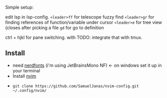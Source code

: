 Simple setup:

edit lsp in lsp-config. 
`<leader>ff` for telescope fuzzy find
`<leader>gr` for finding references of function/variable under cursor
`<leader>e` for tree view (closes after picking a file
`gd` for go to definition

ctrl + hjkl for pane switching.
with TODO: integrate that with tmux.

## Install

- need [nerdfonts](https://www.nerdfonts.com/) (i'm using JetBrainsMono NF) <- on windows set it up in your terminal 
- Install [nvim](https://neovim.io/)
- 
  ```
  git clone https://github.com/SamuelJanas/nvim-config.git ~/.config/nvim/
  ```
